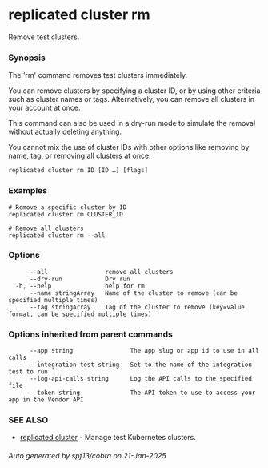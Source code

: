 # replicated cluster rm

Remove test clusters.

### Synopsis

The 'rm' command removes test clusters immediately.

You can remove clusters by specifying a cluster ID, or by using other criteria such as cluster names or tags. Alternatively, you can remove all clusters in your account at once.

This command can also be used in a dry-run mode to simulate the removal without actually deleting anything.

You cannot mix the use of cluster IDs with other options like removing by name, tag, or removing all clusters at once.

```
replicated cluster rm ID [ID …] [flags]
```

### Examples

```
# Remove a specific cluster by ID
replicated cluster rm CLUSTER_ID

# Remove all clusters
replicated cluster rm --all
```

### Options

```
      --all                remove all clusters
      --dry-run            Dry run
  -h, --help               help for rm
      --name stringArray   Name of the cluster to remove (can be specified multiple times)
      --tag stringArray    Tag of the cluster to remove (key=value format, can be specified multiple times)
```

### Options inherited from parent commands

```
      --app string                The app slug or app id to use in all calls
      --integration-test string   Set to the name of the integration test to run
      --log-api-calls string      Log the API calls to the specified file
      --token string              The API token to use to access your app in the Vendor API
```

### SEE ALSO

* [replicated cluster](replicated_cluster.md)	 - Manage test Kubernetes clusters.

###### Auto generated by spf13/cobra on 21-Jan-2025
